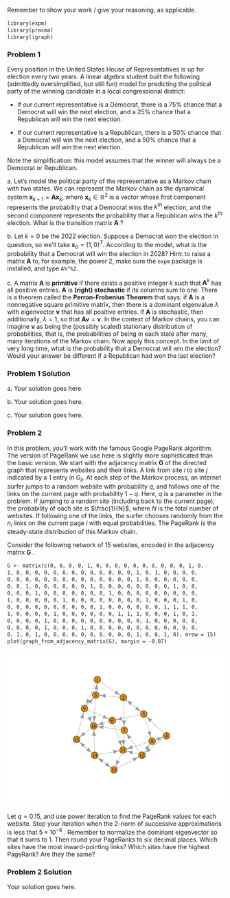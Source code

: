 Remember to show your work / give your reasoning, as applicable.

    library(expm)
    library(pracma)
    library(igraph)

### Problem 1

Every position in the United States House of Representatives is up for
election every two years. A linear algebra student built the following
(admittedly oversimplified, but still fun) model for predicting the
political party of the winning candidate in a local congressional
district:

-   If our current representative is a Democrat, there is a 75% chance
    that a Democrat will win the next election, and a 25% chance that a
    Republican will win the next election.

-   If our current representative is a Republican, there is a 50% chance
    that a Democrat will win the next election, and a 50% chance that a
    Republican will win the next election.

Note the simplification: this model assumes that the winner will always
be a Democrat or Republican.

a\. Let’s model the political party of the representative as a Markov
chain with two states. We can represent the Markov chain as the
dynamical system $\mathbf{x}_{k+1}=\mathbf{A}\mathbf{x}_k$, where $\mathbf{x}_k\in\mathbb{R}^2$ is a vector whose first component represents the probability that a
Democrat wins the $k^{th}$ election, and the second component represents the probability that a
Republican wins the $k^{th}$ election. What is the transition matrix $\mathbf{A}$
?

b\. Let $k=0$ be the 2022 election. Suppose a Democrat won the election in question,
so we’ll take $\mathbf{x}_0=(1,0)^T$. According to the model, what is the probability that a Democrat will
win the election in 2028? Hint: to raise a matrix $\mathbf{A}$
to, for example, the power 2, make sure the `expm` package is installed,
and type `A%^%2`.

c\. A matrix $\mathbf{A}$ is **primitive** if there exists a positive integer $k$ such that $\mathbf{A}^k$ has all positive entries. $\mathbf{A}$ is **(right) stochastic** if its columns sum to one. There is a theorem
called the **Perron-Frobenius Theorem** that says: if $\mathbf{A}$ is a nonnegative square primitive matrix, then there is a dominant
eigenvalue $\lambda$ with eigenvector $\mathbf{v}$ that has all positive entries. If $\mathbf{A}$ is stochastic, then additionally, $\lambda = 1$, so that $\mathbf{A}\mathbf{v} =\mathbf{v}$. In the context of Markov chains, you can imagine $\mathbf{v}$
as being the (possibly scaled) stationary distribution of probabilities,
that is, the probabilities of being in each state after many, many
iterations of the Markov chain. Now apply this concept. In the limit of
very long time, what is the probability that a Democrat will win the
election? Would your answer be different if a Republican had won the
last election?

### Problem 1 Solution

a\. Your solution goes here.

b\. Your solution goes here.

c\. Your solution goes here.

### Problem 2

In this problem, you’ll work with the famous Google PageRank algorithm.
The version of PageRank we use here is slightly more sophisticated than
the basic version. We start with the adjacency matrix $\mathbf{G}$ of the directed graph that represents websites and their links. A link
from site $i$ to site $j$ indicated by a 1 entry in $G_{ij}$. At each step of the Markov process, an internet surfer jumps to a
random website with probability $q$, and follows one of the links on the current page with probability $1-q$. Here, $q$ is a parameter in the problem. If jumping to a random site (including
back to the current page), the probability of each site is $\frac{1}{N}$, where $N$ is the total number of websites. If following one of the links, the
surfer chooses randomly from the $n_i$ links on the current page $i$
with equal probabilities. The PageRank is the steady-state distribution
of this Markov chain.

Consider the following network of 15 websites, encoded in the adjacency
matrix $\mathbf{G}$
.

    G <- matrix(c(0, 0, 0, 0, 1, 0, 0, 0, 0, 0, 0, 0, 0, 0, 0, 1, 0,
    1, 0, 0, 0, 0, 0, 0, 0, 0, 0, 0, 0, 0, 0, 1, 0, 1, 0, 0, 0, 0,
    0, 0, 0, 0, 0, 0, 0, 0, 0, 0, 0, 0, 0, 0, 1, 0, 0, 0, 0, 0, 0,
    0, 0, 1, 0, 0, 0, 0, 0, 0, 1, 0, 0, 0, 0, 0, 0, 0, 0, 1, 0, 0,
    0, 0, 0, 1, 0, 0, 0, 0, 0, 0, 0, 1, 0, 0, 0, 0, 0, 0, 0, 0, 0,
    1, 0, 0, 0, 0, 0, 1, 0, 0, 0, 0, 0, 0, 0, 0, 1, 0, 0, 0, 1, 0,
    0, 0, 0, 0, 0, 0, 0, 0, 0, 0, 1, 0, 0, 0, 0, 0, 0, 1, 1, 1, 0,
    1, 0, 0, 0, 0, 1, 0, 0, 0, 0, 0, 0, 1, 1, 1, 0, 0, 0, 1, 0, 1,
    0, 0, 0, 0, 1, 0, 0, 0, 0, 0, 0, 0, 0, 0, 0, 1, 0, 0, 0, 0, 0,
    0, 0, 0, 0, 1, 0, 0, 0, 1, 0, 0, 0, 0, 0, 0, 0, 0, 0, 0, 0, 0,
    0, 1, 0, 1, 0, 0, 0, 0, 0, 0, 0, 0, 0, 0, 1, 0, 0, 1, 0), nrow = 15)
    plot(graph_from_adjacency_matrix(G), margin = -0.07)

![](Activity-Eigenvalues-II_deleteme_files/figure-markdown_strict/unnamed-chunk-2-1.png)

Let $q = 0.15$, and use power iteration to find the PageRank values for each website.
Stop your iteration when the 2-norm of successive approximations is less
that $5\times 10^{-6}$
. Remember to normalize the dominant eigenvector so that it sums to 1.
Then round your PageRanks to six decimal places. Which sites have the
most inward-pointing links? Which sites have the highest PageRank? Are
they the same?

### Problem 2 Solution

Your solution goes here.
